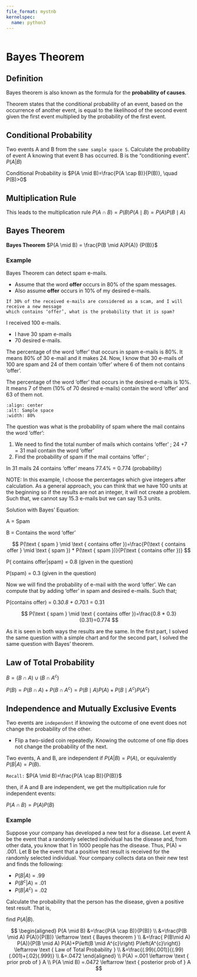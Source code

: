 ```yaml
---
file_format: mystnb
kernelspec:
  name: python3
---
```


```{title} What is conditional probability and bayes theorem?
```

# Bayes Theorem

## Definition
Bayes theorem is also known as the formula for the **probability of causes**. 

Theorem states that the conditional probability of an event, based on the occurrence of another event, is equal to the
likelihood of the second event given the first event multiplied by the probability of the first event.

## Conditional Probability

Two events A and B from the `same sample space S`. Calculate the probability of event A knowing that event B has occurred.
B is the “conditioning event”. $P(A|B)$

Conditional Probability is $P(A \mid B)=\frac{P(A \cap B)}{P(B)}, \quad P(B)>0$

## Multiplication Rule
This leads to the multiplication rule  $P(A \cap B) = P(B) P(A \mid B) = P(A) P(B \mid A)$

## Bayes Theorem
**Bayes Theorem** $P(A \mid B) = \frac{P(B \mid A)P(A)} {P(B)}$

### Example
Bayes Theorem can detect spam e-mails.
- Assume that the word **offer** occurs in 80% of the spam messages.
- Also assume **offer** occurs in 10% of my desired e-mails. 

```{admonition} Question
If 30% of the received e-mails are considered as a scam, and I will receive a new message
which contains ‘offer’, what is the probability that it is spam?
```

I received 100 e-mails.

- I have 30 spam e-mails
- 70 desired e-mails.

The percentage of the word ‘offer’ that occurs in spam e-mails is 80%.
It means 80% of 30 e-mail and it makes 24. Now, I know that 30 e-mails of 100 are spam and 24 of them contain ‘offer’
where 6 of them not contains ‘offer’.

The percentage of the word ‘offer’ that occurs in the desired e-mails is 10%. It means 7 of them
(10% of 70 desired e-mails) contain the word ‘offer’ and 63 of them not.


```{image} https://miro.medium.com/max/1400/1*3MfkIMLAGK41-oez8Yz1Yw.png
:align: center
:alt: Sample space
:width: 80%
```

The question was what is the probability of spam where the mail contains the word ‘offer’:

1. We need to find the total number of mails which contains ‘offer’ ; 24 +7 = 31 mail contain the word ‘offer’
2. Find the probability of spam if the mail contains ‘offer’ ;

In 31 mails 24 contains ‘offer’ means 77.4% = 0.774 (probability)

NOTE: In this example, I choose the percentages which give integers after calculation. As a general approach, you can think that we have 100 units at the beginning so if the results are not an integer, it will not create a problem. Such that, we cannot say 15.3 e-mails but we can say 15.3 units.

Solution with Bayes’ Equation:

A = Spam

B = Contains the word ‘offer’

$$
P(\text { spam } \mid \text { contains offer })=\frac{P(\text { contains offer } \mid \text { spam }) * P(\text { spam })}{P(\text { contains offer })}
$$

P( contains offer|spam) = 0.8 (given in the question)

P(spam) = 0.3 (given in the question)

Now we will find the probability of e-mail with the word ‘offer’. We can compute that by adding ‘offer’ in spam and
desired e-mails. Such that;

P(contains offer) = 0.3*0.8 + 0.7*0.1 = 0.31

$$
P(\text { spam } \mid \text { contains offer })=\frac{0.8 * 0.3}{0.31}=0.774
$$

As it is seen in both ways the results are the same. In the first part, I solved the same question with a simple chart
and for the second part, I solved the same question with Bayes’ theorem.

## Law of Total Probability

$B=(B \cap A) \cup\left(B \cap A^{c}\right)$

$P(B)=P(B \cap A)+P\left(B \cap A^{c}\right)=P(B \mid A) P(A)+P\left(B \mid A^{c}\right) P\left(A^{c}\right)$

## Independence and Mutually Exclusive Events

Two events are `independent` if knowing the outcome of one event does not change the probability of the other.

- Flip a two-sided coin repeatedly. Knowing the outcome of one flip does not change the probability of the next.

Two events, A and B, are independent if $P(A|B) = P(A)$, or equivalently $P(B|A) = P(B)$.

`Recall:` $P(A \mid B)=\frac{P(A \cap B)}{P(B)}$

then, if A and B are independent, we get the multiplication
rule for independent events:

$P(A \cap B)=P(A) P(B)$

### Example
Suppose your company has developed a new test for a disease. Let event A be the event that a randomly selected 
individual has the disease and, from other data, you know that 1 in 1000 people has the disease.
Thus, P(A) = .001. Let B  be the event that a positive test result is received for the randomly selected individual.
Your company collects data on their new test and finds the following:

- $P(B|A)$ = .99
- $P(B^c |A)$ = .01
- $P(B|A^c )$ = .02

Calculate the probability that the person has the disease, given a positive test result. That is,

find $P(A|B)$.

$$
\begin{aligned}
P(A \mid B) &=\frac{P(A \cap B)}{P(B)}  \\
&=\frac{P(B \mid A) P(A)}{P(B)} \leftarrow \text { Bayes theorem } \\
&=\frac{ P(B\mid A) P(A)}{P(B \mid A) P(A)+P\left(B \mid A^{c}\right) P\left(A^{c}\right)} \leftarrow \text { Law of Total Probability } \\
&=\frac{(.99)(.001)}{(.99)(.001)+(.02)(.999)} \\
&=.0472
\end{aligned}
\\
P(A) =.001 \leftarrow \text { prior prob of } A \\
P(A \mid B) =.0472 \leftarrow \text { posterior prob of } A
$$

